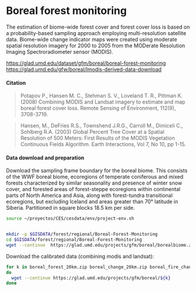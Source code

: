# Boreal forest monitoring

The estimation of biome-wide forest cover and forest cover loss is based on a probability-based sampling approach employing multi-resolution satellite data. Biome-wide change indicator maps were created using moderate spatial resolution imagery for 2000 to 2005 from the MODerate Resolution Imaging Spectroradiometer sensor (MODIS).

https://glad.umd.edu/dataset/gfm/boreal/boreal-forest-monitoring
https://glad.umd.edu/gfw/boreal/lmodis-derived-data-download

#### Citation

> Potapov P., Hansen M. C., Stehman S. V., Loveland T. R., Pittman K. (2008) Combining MODIS and Landsat imagery to estimate and map boreal forest cover loss. Remote Sensing of Environment, 112(9), 3708-3719.

> Hansen, M., DeFries R.S., Townshend J.R.G., Carroll M., Dimiceli C., Sohlberg R.A. (2003) Global Percent Tree Cover at a Spatial Resolution of 500 Meters: First Results of the MODIS Vegetation Continuous Fields Algorithm. Earth Interactions, Vol 7, No 10, pp 1-15.

#### Data download and preparation


Download the sampling frame boundary for the boreal biome. This consists of the WWF boreal biome, ecoregions of temperate coniferous and mixed forests characterized by similar seasonality and presence of winter snow cover, and forested areas of forest-steppe ecoregions within continental parts of North America and Asia, along with forest-tundra transitional ecoregions, but excluding Iceland and areas greater than 70° latitude in Siberia. Partitioned in square blocks 18.5 km per side.

```sh
source ~/proyectos/CES/cesdata/env/project-env.sh


mkdir -p $GISDATA/forest/regional/Boreal-Forest-Monitoring
cd $GISDATA/forest/regional/Boreal-Forest-Monitoring
wget --continue  https://glad.umd.edu/projects/gfm/boreal/borealbiome.zip

```

Download the calibrated data (combining modis and landsat):

```sh
for k in boreal_forest_20km.zip boreal_change_20km.zip boreal_fire_change_20km.zip
do
  wget --continue https://glad.umd.edu/projects/gfm/boreal/${k}
done
```
